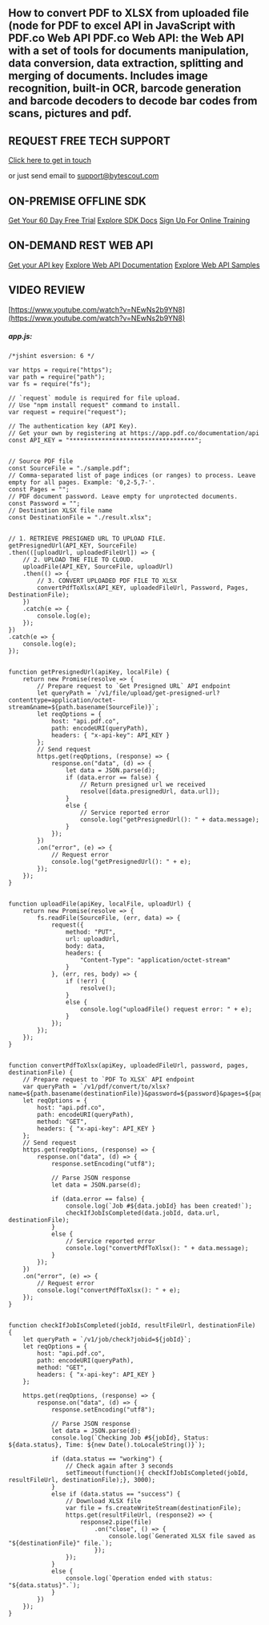 ## How to convert PDF to XLSX from uploaded file (node for PDF to excel API in JavaScript with PDF.co Web API PDF.co Web API: the Web API with a set of tools for documents manipulation, data conversion, data extraction, splitting and merging of documents. Includes image recognition, built-in OCR, barcode generation and barcode decoders to decode bar codes from scans, pictures and pdf.

## REQUEST FREE TECH SUPPORT

[Click here to get in touch](https://bytescout.zendesk.com/hc/en-us/requests/new?subject=PDF.co%20Web%20API%20Question)

or just send email to [support@bytescout.com](mailto:support@bytescout.com?subject=PDF.co%20Web%20API%20Question) 

## ON-PREMISE OFFLINE SDK 

[Get Your 60 Day Free Trial](https://bytescout.com/download/web-installer?utm_source=github-readme)
[Explore SDK Docs](https://bytescout.com/documentation/index.html?utm_source=github-readme)
[Sign Up For Online Training](https://academy.bytescout.com/)


## ON-DEMAND REST WEB API

[Get your API key](https://pdf.co/documentation/api?utm_source=github-readme)
[Explore Web API Documentation](https://pdf.co/documentation/api?utm_source=github-readme)
[Explore Web API Samples](https://github.com/bytescout/ByteScout-SDK-SourceCode/tree/master/PDF.co%20Web%20API)

## VIDEO REVIEW

[https://www.youtube.com/watch?v=NEwNs2b9YN8](https://www.youtube.com/watch?v=NEwNs2b9YN8)




<!-- code block begin -->

##### **app.js:**
    
```
/*jshint esversion: 6 */

var https = require("https");
var path = require("path");
var fs = require("fs");

// `request` module is required for file upload.
// Use "npm install request" command to install.
var request = require("request");

// The authentication key (API Key).
// Get your own by registering at https://app.pdf.co/documentation/api
const API_KEY = "***********************************";


// Source PDF file
const SourceFile = "./sample.pdf";
// Comma-separated list of page indices (or ranges) to process. Leave empty for all pages. Example: '0,2-5,7-'.
const Pages = "";
// PDF document password. Leave empty for unprotected documents.
const Password = "";
// Destination XLSX file name
const DestinationFile = "./result.xlsx";


// 1. RETRIEVE PRESIGNED URL TO UPLOAD FILE.
getPresignedUrl(API_KEY, SourceFile)
.then(([uploadUrl, uploadedFileUrl]) => {
    // 2. UPLOAD THE FILE TO CLOUD.
    uploadFile(API_KEY, SourceFile, uploadUrl)
    .then(() => {
        // 3. CONVERT UPLOADED PDF FILE TO XLSX
        convertPdfToXlsx(API_KEY, uploadedFileUrl, Password, Pages, DestinationFile);
    })
    .catch(e => {
        console.log(e);
    });
})
.catch(e => {
    console.log(e);
});


function getPresignedUrl(apiKey, localFile) {
    return new Promise(resolve => {
        // Prepare request to `Get Presigned URL` API endpoint
        let queryPath = `/v1/file/upload/get-presigned-url?contenttype=application/octet-stream&name=${path.basename(SourceFile)}`;
        let reqOptions = {
            host: "api.pdf.co",
            path: encodeURI(queryPath),
            headers: { "x-api-key": API_KEY }
        };
        // Send request
        https.get(reqOptions, (response) => {
            response.on("data", (d) => {
                let data = JSON.parse(d);
                if (data.error == false) {
                    // Return presigned url we received
                    resolve([data.presignedUrl, data.url]);
                }
                else {
                    // Service reported error
                    console.log("getPresignedUrl(): " + data.message);
                }
            });
        })
        .on("error", (e) => {
            // Request error
            console.log("getPresignedUrl(): " + e);
        });
    });
}


function uploadFile(apiKey, localFile, uploadUrl) {
    return new Promise(resolve => {
        fs.readFile(SourceFile, (err, data) => {
            request({
                method: "PUT",
                url: uploadUrl,
                body: data,
                headers: {
                    "Content-Type": "application/octet-stream"
                }
            }, (err, res, body) => {
                if (!err) {
                    resolve();
                }
                else {
                    console.log("uploadFile() request error: " + e);
                }
            });
        });
    });
}


function convertPdfToXlsx(apiKey, uploadedFileUrl, password, pages, destinationFile) {
    // Prepare request to `PDF To XLSX` API endpoint
    var queryPath = `/v1/pdf/convert/to/xlsx?name=${path.basename(destinationFile)}&password=${password}&pages=${pages}&url=${uploadedFileUrl}&async=True`;
    let reqOptions = {
        host: "api.pdf.co",
        path: encodeURI(queryPath),
        method: "GET",
        headers: { "x-api-key": API_KEY }
    };
    // Send request
    https.get(reqOptions, (response) => {
        response.on("data", (d) => {
            response.setEncoding("utf8");

            // Parse JSON response
            let data = JSON.parse(d);

            if (data.error == false) {
                console.log(`Job #${data.jobId} has been created!`);
                checkIfJobIsCompleted(data.jobId, data.url, destinationFile);
            }
            else {
                // Service reported error
                console.log("convertPdfToXlsx(): " + data.message);
            }
        });
    })
    .on("error", (e) => {
        // Request error
        console.log("convertPdfToXlsx(): " + e);
    });
}


function checkIfJobIsCompleted(jobId, resultFileUrl, destinationFile) {
    let queryPath = `/v1/job/check?jobid=${jobId}`;
    let reqOptions = {
        host: "api.pdf.co",
        path: encodeURI(queryPath),
        method: "GET",
        headers: { "x-api-key": API_KEY }
    };

    https.get(reqOptions, (response) => {
        response.on("data", (d) => {
            response.setEncoding("utf8");

            // Parse JSON response
            let data = JSON.parse(d);
            console.log(`Checking Job #${jobId}, Status: ${data.status}, Time: ${new Date().toLocaleString()}`);
            
            if (data.status == "working") {
                // Check again after 3 seconds
				setTimeout(function(){ checkIfJobIsCompleted(jobId, resultFileUrl, destinationFile);}, 3000);
            }
            else if (data.status == "success") {
                // Download XLSX file
                var file = fs.createWriteStream(destinationFile);
                https.get(resultFileUrl, (response2) => {
                    response2.pipe(file)
                        .on("close", () => {
                            console.log(`Generated XLSX file saved as "${destinationFile}" file.`);
                        });
                });
            }
            else {
                console.log(`Operation ended with status: "${data.status}".`);
            }
        })
    });
}

```

<!-- code block end -->